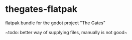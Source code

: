# thegates-flatpak
flatpak bundle for the godot project "The Gates"

~todo: better way of supplying files, manually is not good~
